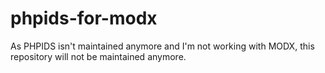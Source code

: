 # phpids-for-modx

As PHPIDS isn't maintained anymore and I'm not working with MODX, this repository will not be maintained anymore.

